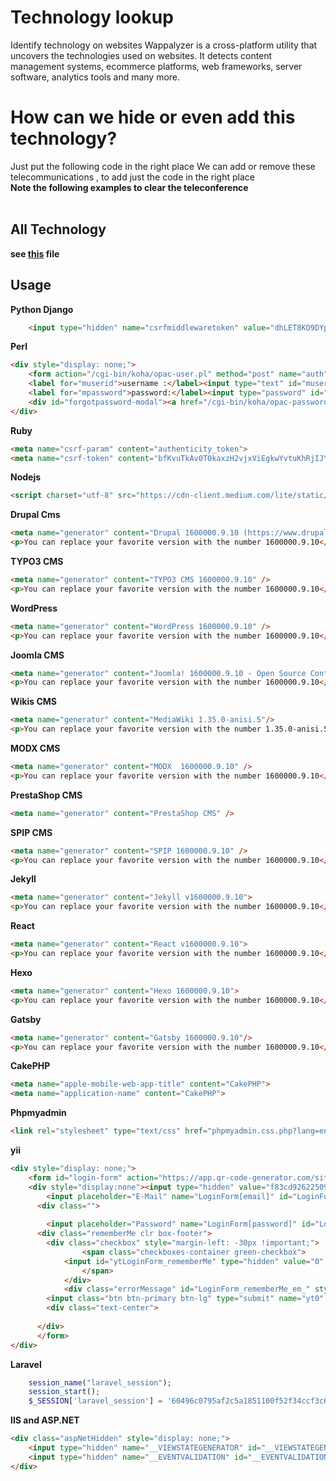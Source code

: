 Technology lookup
======================
Identify technology on websites
Wappalyzer is a cross-platform utility that uncovers the technologies used on websites. It detects content management systems, ecommerce platforms, web frameworks, server software, analytics tools and many more. 

How can we hide or even add this technology?
===================================================
Just put the following code in the right place
We can add or remove these telecommunications ,
to add just the code in the right place<br/>
<b>Note the following examples to clear the teleconference</b><br/>
<br/>


All Technology
----------------
**see [this](./example/index.html) file**

Usage
-------------------------------------------

**Python Django**
```html
    <input type="hidden" name="csrfmiddlewaretoken" value="dhLET8KO9DYpu29yAa8NRaOgjCXii0rZvyj7hZg5mWT50b1ojrwJNLAJMDQmLsaq">
```

**Perl**
```html
<div style="display: none;">
    <form action="/cgi-bin/koha/opac-user.pl" method="post" name="auth" id="modalAuth"><div class="modal-body"><input type="hidden" name="koha_login_context" value="opac" /><fieldset class="brief">
    <label for="muserid">username :</label><input type="text" id="muserid" name="userid" />
    <label for="mpassword">password:</label><input type="password" id="mpassword" name="password" />
    <div id="forgotpassword-modal"><a href="/cgi-bin/koha/opac-password-recovery.pl"></a></div></fieldset></div><div class="modal-footer"><input type="submit" value="login" class="btn btn-primary" /></div></form> 
</div>
```

**Ruby**
```html
<meta name="csrf-param" content="authenticity_token">
<meta name="csrf-token" content="bfKvuTkAv0T0kaxzH2vjxViEgkwYvtuKhRjIJY0PP2kQaP8rWQOKTjzLzxdR1OB/uFuWG6VUBicjuNbUnNppqQ==">
```

**Nodejs**
```html
<script charset="utf-8" src="https://cdn-client.medium.com/lite/static/js/tracing.075b133f.chunk.js"></script>
```
    
**Drupal Cms**
```html
<meta name="generator" content="Drupal 1600000.9.10 (https://www.drupal.org)" />
<p>You can replace your favorite version with the number 1600000.9.10</p>
```
**TYPO3 CMS**
```html
<meta name="generator" content="TYPO3 CMS 1600000.9.10" />
<p>You can replace your favorite version with the number 1600000.9.10</p>
```

**WordPress**
```html
<meta name="generator" content="WordPress 1600000.9.10" />
<p>You can replace your favorite version with the number 1600000.9.10</p>
```
 
**Joomla CMS**
```html
<meta name="generator" content="Joomla! 1600000.9.10 - Open Source Content Management" />
<p>You can replace your favorite version with the number 1600000.9.10</p>
```

**Wikis CMS**
```html
<meta name="generator" content="MediaWiki 1.35.0-anisi.5"/>
<p>You can replace your favorite version with the number 1.35.0-anisi.5</p>
```

**MODX CMS**
```html
<meta name="generator" content="MODX  1600000.9.10" />
<p>You can replace your favorite version with the number 1600000.9.10</p>
```

**PrestaShop CMS**
```html
<meta name="generator" content="PrestaShop CMS" />
```

**SPIP CMS**
```html
<meta name="generator" content="SPIP 1600000.9.10" />
<p>You can replace your favorite version with the number 1600000.9.10</p>
```

**Jekyll**
```html
<meta name="generator" content="Jekyll v1600000.9.10">
<p>You can replace your favorite version with the number 1600000.9.10</p>
```

**React**
```html
<meta name="generator" content="React v1600000.9.10">
<p>You can replace your favorite version with the number 1600000.9.10</p>
```

**Hexo**
```html
<meta name="generator" content="Hexo 1600000.9.10">
<p>You can replace your favorite version with the number 1600000.9.10</p>
```
    
**Gatsby**
```html
<meta name="generator" content="Gatsby 1600000.9.10"/>
<p>You can replace your favorite version with the number 1600000.9.10</p>
```
    
**CakePHP**
```html
<meta name="apple-mobile-web-app-title" content="CakePHP">
<meta name="application-name" content="CakePHP">
```
    
**Phpmyadmin**
```html
<link rel="stylesheet" type="text/css" href="phpmyadmin.css.php?lang=en-iso-8859-1&amp;convcharset=iso-8859-1&amp;collation_connection=utf8_unicode_ci&amp;token=355be9a934a5537fd5a7dea6b9145a06&amp;js_frame=right&amp;nocache=4099247312" />
```

**yii**
```html
<div style="display: none;">
    <form id="login-form" action="https://app.qr-code-generator.com/site/login" method="post">
    <div style="display:none"><input type="hidden" value="f83cd92622509ebf18cd112c08dad69788f0b491" name="YII_CSRF_TOKEN" /></div>  <div class="">
        <input placeholder="E-Mail" name="LoginForm[email]" id="LoginForm_email" type="text" />    <div class="errorMessage" id="LoginForm_email_em_" style="display:none"></div>  </div>
      <div class="">
    
        <input placeholder="Password" name="LoginForm[password]" id="LoginForm_password" type="password" />    <div class="errorMessage" id="LoginForm_password_em_" style="display:none"></div>  </div>
      <div class="rememberMe clr box-footer">
        <div class="checkbox" style="margin-left: -30px !important;">
                <span class="checkboxes-container green-checkbox">
            <input id="ytLoginForm_rememberMe" type="hidden" value="0" name="LoginForm[rememberMe]" /><input class="activated" name="LoginForm[rememberMe]" id="LoginForm_rememberMe" value="1" type="checkbox" />                <label for="LoginForm_rememberMe">Remember me</label>
                </span>
            </div>
            <div class="errorMessage" id="LoginForm_rememberMe_em_" style="display:none"></div>
        <input class="btn btn-primary btn-lg" type="submit" name="yt0" value="Log In" />
        <div class="text-center">
    
      </div>
      </form>
</div>
```
    
**Laravel**
```php
    session_name("laravel_session");
    session_start();
    $_SESSION['laravel_session'] = '60496c0795af2c5a1851100f52f34ccf3c692279+SFqbxMoR1OsEMJsYnZ11ANbTYFp8HmihXoDEaD6O';

```
    
**IIS and ASP.NET**
```html
<div class="aspNetHidden" style="display: none;">
	<input type="hidden" name="__VIEWSTATEGENERATOR" id="__VIEWSTATEGENERATOR" value="71891709" />
	<input type="hidden" name="__EVENTVALIDATION" id="__EVENTVALIDATION" value="/wEdAAUlrobvPz2cv7jIIZx6SdWEyvLAEmW17KJc/0whW4xPZO7RLADZm46XRP45LfnJejD6ac5/4MVxG4SMkdGj8uGNZHwODS+/32/3Tj1bRSppsZS51KSKg0GdEovPDpyG1bg+2StZ" />
</div>
```

